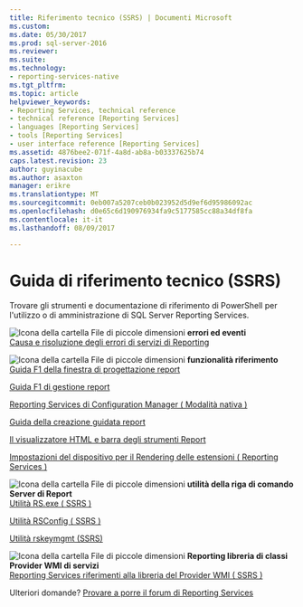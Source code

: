```yaml
---
title: Riferimento tecnico (SSRS) | Documenti Microsoft
ms.custom: 
ms.date: 05/30/2017
ms.prod: sql-server-2016
ms.reviewer: 
ms.suite: 
ms.technology:
- reporting-services-native
ms.tgt_pltfrm: 
ms.topic: article
helpviewer_keywords:
- Reporting Services, technical reference
- technical reference [Reporting Services]
- languages [Reporting Services]
- tools [Reporting Services]
- user interface reference [Reporting Services]
ms.assetid: 4876bee2-071f-4a8d-ab8a-b03337625b74
caps.latest.revision: 23
author: guyinacube
ms.author: asaxton
manager: erikre
ms.translationtype: MT
ms.sourcegitcommit: 0eb007a5207ceb0b023952d5d9ef6d95986092ac
ms.openlocfilehash: d0e65c6d190976934fa9c5177585cc88a34df8fa
ms.contentlocale: it-it
ms.lasthandoff: 08/09/2017

---
```


# <a name="technical-reference-ssrs"></a>Guida di riferimento tecnico (SSRS)

  Trovare gli strumenti e documentazione di riferimento di PowerShell per l'utilizzo o di amministrazione di SQL Server Reporting Services.  
  
 ![Icona della cartella File di piccole dimensioni](../analysis-services/media/filefolder-small.png "icona della cartella File di piccole dimensioni") **errori ed eventi**  
 [Causa e risoluzione degli errori di servizi di Reporting](../reporting-services/troubleshooting/cause-and-resolution-of-reporting-services-errors.md)  
  
 ![Icona della cartella File di piccole dimensioni](../analysis-services/media/filefolder-small.png "icona della cartella File di piccole dimensioni") **funzionalità riferimento**  
 [Guida F1 della finestra di progettazione report](../reporting-services/tools/report-designer-f1-help.md)  
  
 [Guida F1 di gestione report](http://msdn.microsoft.com/library/e0137273-85b8-45f0-83e5-38a50481768f)  
  
 [Reporting Services di Configuration Manager &#40; Modalità nativa &#41;](../reporting-services/install-windows/reporting-services-configuration-manager-native-mode.md)  
  
 [Guida della creazione guidata report](http://msdn.microsoft.com/library/68287bcf-f91a-429f-bb7c-48c029b041fa)  
  
 [Il visualizzatore HTML e barra degli strumenti Report](../reporting-services/html-viewer-and-the-report-toolbar.md)  
  
 [Impostazioni del dispositivo per il Rendering delle estensioni &#40; Reporting Services &#41;](../reporting-services/device-information-settings-for-rendering-extensions-reporting-services.md)  
  
 ![Icona della cartella File di piccole dimensioni](../analysis-services/media/filefolder-small.png "icona della cartella File di piccole dimensioni") **utilità della riga di comando Server di Report**  
 [Utilità RS.exe &#40; SSRS &#41;](../reporting-services/tools/rs-exe-utility-ssrs.md)  
  
 [Utilità RSConfig &#40; SSRS &#41;](../reporting-services/tools/rsconfig-utility-ssrs.md)  
  
 [Utilità rskeymgmt &#40;SSRS&#41;](../reporting-services/tools/rskeymgmt-utility-ssrs.md)  
  
 ![Icona della cartella File di piccole dimensioni](../analysis-services/media/filefolder-small.png "icona della cartella File di piccole dimensioni") **Reporting libreria di classi Provider WMI di servizi**  
 [Reporting Services riferimenti alla libreria del Provider WMI &#40; SSRS &#41;](../reporting-services/wmi-provider-library-reference/reporting-services-wmi-provider-library-reference-ssrs.md)  

Ulteriori domande? [Provare a porre il forum di Reporting Services](http://go.microsoft.com/fwlink/?LinkId=620231)
